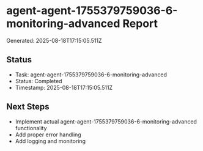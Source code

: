 # agent-agent-1755379759036-6-monitoring-advanced Report

Generated: 2025-08-18T17:15:05.511Z

## Status
- Task: agent-agent-1755379759036-6-monitoring-advanced
- Status: Completed
- Timestamp: 2025-08-18T17:15:05.511Z

## Next Steps
- Implement actual agent-agent-1755379759036-6-monitoring-advanced functionality
- Add proper error handling
- Add logging and monitoring
